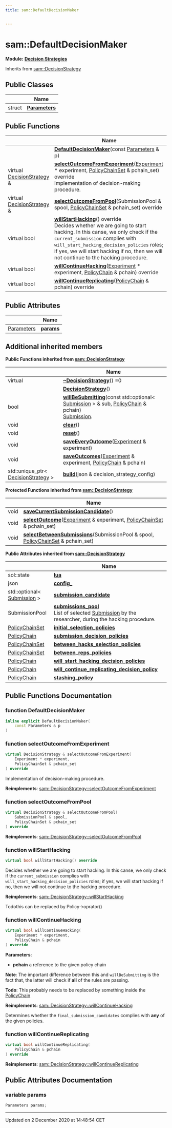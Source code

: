```yaml
---
title: sam::DefaultDecisionMaker


---
```


# sam::DefaultDecisionMaker


**Module:** **[Decision Strategies](/doxygen/Modules/group___decision_strategies/)**





Inherits from [sam::DecisionStrategy](/doxygen/Classes/classsam_1_1_decision_strategy/)



## Public Classes

|                | Name           |
| -------------- | -------------- |
| struct | **[Parameters](/doxygen/Classes/structsam_1_1_default_decision_maker_1_1_parameters/)**  |








## Public Functions

|                | Name           |
| -------------- | -------------- |
|  | **[DefaultDecisionMaker](/doxygen/Classes/classsam_1_1_default_decision_maker/#function-defaultdecisionmaker)**(const [Parameters](/doxygen/Classes/structsam_1_1_default_decision_maker_1_1_parameters/) & p)  |
| virtual [DecisionStrategy](/doxygen/Classes/classsam_1_1_decision_strategy/) & | **[selectOutcomeFromExperiment](/doxygen/Classes/classsam_1_1_default_decision_maker/#function-selectoutcomefromexperiment)**([Experiment](/doxygen/Classes/classsam_1_1_experiment/) * experiment, [PolicyChainSet](/doxygen/Classes/structsam_1_1_policy_chain_set/) & pchain_set) override <br>Implementation of decision-making procedure.  |
| virtual [DecisionStrategy](/doxygen/Classes/classsam_1_1_decision_strategy/) & | **[selectOutcomeFromPool](/doxygen/Classes/classsam_1_1_default_decision_maker/#function-selectoutcomefrompool)**(SubmissionPool & spool, [PolicyChainSet](/doxygen/Classes/structsam_1_1_policy_chain_set/) & pchain_set) override  |
| virtual bool | **[willStartHacking](/doxygen/Classes/classsam_1_1_default_decision_maker/#function-willstarthacking)**() override <br>Decides whether we are going to start hacking. In this canse, we only check if the `current_submission` complies with `will_start_hacking_decision_policies` roles; if yes, we will start hacking if no, then we will not continue to the hacking procedure.  |
| virtual bool | **[willContinueHacking](/doxygen/Classes/classsam_1_1_default_decision_maker/#function-willcontinuehacking)**([Experiment](/doxygen/Classes/classsam_1_1_experiment/) * experiment, [PolicyChain](/doxygen/Classes/structsam_1_1_policy_chain/) & pchain) override  |
| virtual bool | **[willContinueReplicating](/doxygen/Classes/classsam_1_1_default_decision_maker/#function-willcontinuereplicating)**([PolicyChain](/doxygen/Classes/structsam_1_1_policy_chain/) & pchain) override  |


## Public Attributes

|                | Name           |
| -------------- | -------------- |
| [Parameters](/doxygen/Classes/structsam_1_1_default_decision_maker_1_1_parameters/) | **[params](/doxygen/Classes/classsam_1_1_default_decision_maker/#variable-params)**  |




## Additional inherited members










**Public Functions inherited from [sam::DecisionStrategy](/doxygen/Classes/classsam_1_1_decision_strategy/)**

|                | Name           |
| -------------- | -------------- |
| virtual  | **[~DecisionStrategy](/doxygen/Classes/classsam_1_1_decision_strategy/#function-~decisionstrategy)**() =0  |
|  | **[DecisionStrategy](/doxygen/Classes/classsam_1_1_decision_strategy/#function-decisionstrategy)**()  |
| bool | **[willBeSubmitting](/doxygen/Classes/classsam_1_1_decision_strategy/#function-willbesubmitting)**(const std::optional< [Submission](/doxygen/Classes/classsam_1_1_submission/) > & sub, [PolicyChain](/doxygen/Classes/structsam_1_1_policy_chain/) & pchain) <br>[Submission]().  |
| void | **[clear](/doxygen/Classes/classsam_1_1_decision_strategy/#function-clear)**()  |
| void | **[reset](/doxygen/Classes/classsam_1_1_decision_strategy/#function-reset)**()  |
| void | **[saveEveryOutcome](/doxygen/Classes/classsam_1_1_decision_strategy/#function-saveeveryoutcome)**([Experiment](/doxygen/Classes/classsam_1_1_experiment/) & experiment)  |
| void | **[saveOutcomes](/doxygen/Classes/classsam_1_1_decision_strategy/#function-saveoutcomes)**([Experiment](/doxygen/Classes/classsam_1_1_experiment/) & experiment, [PolicyChain](/doxygen/Classes/structsam_1_1_policy_chain/) & pchain)  |
| std::unique_ptr< [DecisionStrategy](/doxygen/Classes/classsam_1_1_decision_strategy/) > | **[build](/doxygen/Classes/classsam_1_1_decision_strategy/#function-build)**(json & decision_strategy_config)  |

**Protected Functions inherited from [sam::DecisionStrategy](/doxygen/Classes/classsam_1_1_decision_strategy/)**

|                | Name           |
| -------------- | -------------- |
| void | **[saveCurrentSubmissionCandidate](/doxygen/Classes/classsam_1_1_decision_strategy/#function-savecurrentsubmissioncandidate)**()  |
| void | **[selectOutcome](/doxygen/Classes/classsam_1_1_decision_strategy/#function-selectoutcome)**([Experiment](/doxygen/Classes/classsam_1_1_experiment/) & experiment, [PolicyChainSet](/doxygen/Classes/structsam_1_1_policy_chain_set/) & pchain_set)  |
| void | **[selectBetweenSubmissions](/doxygen/Classes/classsam_1_1_decision_strategy/#function-selectbetweensubmissions)**(SubmissionPool & spool, [PolicyChainSet](/doxygen/Classes/structsam_1_1_policy_chain_set/) & pchain_set)  |

**Public Attributes inherited from [sam::DecisionStrategy](/doxygen/Classes/classsam_1_1_decision_strategy/)**

|                | Name           |
| -------------- | -------------- |
| sol::state | **[lua](/doxygen/Classes/classsam_1_1_decision_strategy/#variable-lua)**  |
| json | **[config_](/doxygen/Classes/classsam_1_1_decision_strategy/#variable-config_)**  |
| std::optional< [Submission](/doxygen/Classes/classsam_1_1_submission/) > | **[submission_candidate](/doxygen/Classes/classsam_1_1_decision_strategy/#variable-submission_candidate)**  |
| SubmissionPool | **[submissions_pool](/doxygen/Classes/classsam_1_1_decision_strategy/#variable-submissions_pool)** <br>List of selected [Submission]() by the researcher, during the hacking procedure.  |
| [PolicyChainSet](/doxygen/Classes/structsam_1_1_policy_chain_set/) | **[initial_selection_policies](/doxygen/Classes/classsam_1_1_decision_strategy/#variable-initial_selection_policies)**  |
| [PolicyChain](/doxygen/Classes/structsam_1_1_policy_chain/) | **[submission_decision_policies](/doxygen/Classes/classsam_1_1_decision_strategy/#variable-submission_decision_policies)**  |
| [PolicyChainSet](/doxygen/Classes/structsam_1_1_policy_chain_set/) | **[between_hacks_selection_policies](/doxygen/Classes/classsam_1_1_decision_strategy/#variable-between_hacks_selection_policies)**  |
| [PolicyChainSet](/doxygen/Classes/structsam_1_1_policy_chain_set/) | **[between_reps_policies](/doxygen/Classes/classsam_1_1_decision_strategy/#variable-between_reps_policies)**  |
| [PolicyChain](/doxygen/Classes/structsam_1_1_policy_chain/) | **[will_start_hacking_decision_policies](/doxygen/Classes/classsam_1_1_decision_strategy/#variable-will_start_hacking_decision_policies)**  |
| [PolicyChain](/doxygen/Classes/structsam_1_1_policy_chain/) | **[will_continue_replicating_decision_policy](/doxygen/Classes/classsam_1_1_decision_strategy/#variable-will_continue_replicating_decision_policy)**  |
| [PolicyChain](/doxygen/Classes/structsam_1_1_policy_chain/) | **[stashing_policy](/doxygen/Classes/classsam_1_1_decision_strategy/#variable-stashing_policy)**  |













## Public Functions Documentation

### function DefaultDecisionMaker

```cpp
inline explicit DefaultDecisionMaker(
    const Parameters & p
)
```





























### function selectOutcomeFromExperiment

```cpp
virtual DecisionStrategy & selectOutcomeFromExperiment(
    Experiment * experiment,
    PolicyChainSet & pchain_set
) override
```

Implementation of decision-making procedure. 

























**Reimplements**: [sam::DecisionStrategy::selectOutcomeFromExperiment](/doxygen/Classes/classsam_1_1_decision_strategy/#function-selectoutcomefromexperiment)




### function selectOutcomeFromPool

```cpp
virtual DecisionStrategy & selectOutcomeFromPool(
    SubmissionPool & spool,
    PolicyChainSet & pchain_set
) override
```


























**Reimplements**: [sam::DecisionStrategy::selectOutcomeFromPool](/doxygen/Classes/classsam_1_1_decision_strategy/#function-selectoutcomefrompool)




### function willStartHacking

```cpp
virtual bool willStartHacking() override
```

Decides whether we are going to start hacking. In this canse, we only check if the `current_submission` complies with `will_start_hacking_decision_policies` roles; if yes, we will start hacking if no, then we will not continue to the hacking procedure. 

























**Reimplements**: [sam::DecisionStrategy::willStartHacking](/doxygen/Classes/classsam_1_1_decision_strategy/#function-willstarthacking)



Todothis can be replaced by Policy->oprator() 

### function willContinueHacking

```cpp
virtual bool willContinueHacking(
    Experiment * experiment,
    PolicyChain & pchain
) override
```


**Parameters**: 

  * **pchain** a reference to the given policy chain 












**Note**: The important difference between this and `willBeSubmitting` is the fact that, the latter will check if **all** of the rules are passing.



**Todo**: This probably needs to be replaced by something inside the [PolicyChain](/doxygen/Classes/structsam_1_1_policy_chain/)










**Reimplements**: [sam::DecisionStrategy::willContinueHacking](/doxygen/Classes/classsam_1_1_decision_strategy/#function-willcontinuehacking)


Determines whether the `final_submission_candidates` complies with **any** of the given policies.


### function willContinueReplicating

```cpp
virtual bool willContinueReplicating(
    PolicyChain & pchain
) override
```


























**Reimplements**: [sam::DecisionStrategy::willContinueReplicating](/doxygen/Classes/classsam_1_1_decision_strategy/#function-willcontinuereplicating)






## Public Attributes Documentation

### variable params

```cpp
Parameters params;
```

































-------------------------------

Updated on  2 December 2020 at 14:48:54 CET